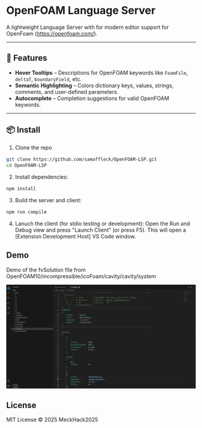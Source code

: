 # OpenFOAM Language Server

A lightweight Language Server with for modern editor support for OpenFoam (https://openfoam.com/).

---

## 🚀 Features

- **Hover Tooltips** – Descriptions for OpenFOAM keywords like `FoamFile`, `deltaT`, `boundaryField`, etc.
- **Semantic Highlighting** – Colors dictionary keys, values, strings, comments, and user-defined parameters.
- **Autocomplete** – Completion suggestions for valid OpenFOAM keywords.

---

## 📦 Install

1. Clone the repo
  ```bash
  git clone https://github.com/samaffleck/OpenFOAM-LSP.git
  cd OpenFOAM-LSP
  ```

2. Install dependencies:
  ```bash
  npm install
  ```

3. Build the server and client:
  ```bash
  npm run compile
  ```

4. Lanuch the client (for stdio testing or development):
  Open the Run and Debug view and press "Launch Client" (or press F5). This will open a [Extension Development Host] VS Code window.

## Demo

Demo of the fvSolution file from OpenFOAM10/incompressible/icoFoam/cavity/cavity/system

![OpenFOAM demo](./assets/OpenFOAM-LSP-Demo.png)

## License

MIT License © 2025 MeckHack2025
